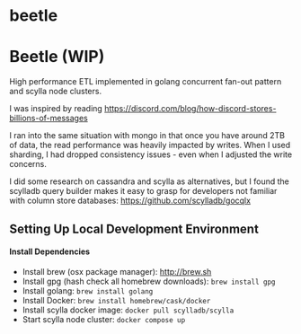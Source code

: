 # beetle
Beetle (WIP)
===================

High performance ETL implemented in golang concurrent fan-out pattern and scylla node clusters.

I was inspired by reading https://discord.com/blog/how-discord-stores-billions-of-messages

I ran into the same situation with mongo in that once you have around 2TB of data, the read performance was heavily impacted by writes. When I used sharding, I had dropped consistency issues - even when I adjusted the write concerns.

I did some research on cassandra and scylla as alternatives, but I found the scylladb query builder makes it easy to grasp for developers not familiar with column store databases: https://github.com/scylladb/gocqlx


## Setting Up Local Development Environment

#### Install Dependencies
* Install brew (osx package manager): http://brew.sh
* Install gpg (hash check all homebrew downloads): `brew install gpg`
* Install golang: `brew install golang`
* Install Docker: `brew install homebrew/cask/docker`
* Install scylla docker image: `docker pull scylladb/scylla`
* Start scylla node cluster: `docker compose up`
